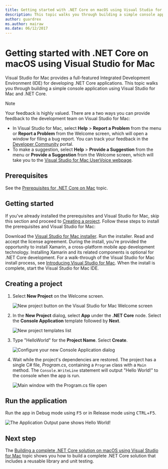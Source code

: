 ```yaml
---
title: Getting started with .NET Core on macOS using Visual Studio for Mac
description: This topic walks you through building a simple console application using Visual Studio for Mac and .NET Core.
author: guardrex
ms.author: mairaw
ms.date: 06/12/2017
---
```

# Getting started with .NET Core on macOS using Visual Studio for Mac

Visual Studio for Mac provides a full-featured Integrated Development Environment (IDE) for developing .NET Core applications. This topic walks you through building a simple console application using Visual Studio for Mac and .NET Core.

> [!NOTE]
> Your feedback is highly valued. There are a two ways you can provide feedback to the development team on Visual Studio for Mac:
> * In Visual Studio for Mac, select **Help** > **Report a Problem** from the menu or **Report a Problem** from the Welcome screen, which will open a window for filing a bug report. You can track your feedback in the [Developer Community](https://developercommunity.visualstudio.com/spaces/8/index.html) portal.
> * To make a suggestion, select **Help** > **Provide a Suggestion** from the menu or **Provide a Suggestion** from the Welcome screen, which will take you to the [Visual Studio for Mac UserVoice webpage](https://visualstudio.uservoice.com/forums/563332-visual-studio-for-mac).

## Prerequisites

See the [Prerequisites for .NET Core on Mac](../../core/macos-prerequisites.md) topic.

## Getting started

If you've already installed the prerequisites and Visual Studio for Mac, skip this section and proceed to [Creating a project](#creating-a-project). Follow these steps to install the prerequisites and Visual Studio for Mac:

Download the [Visual Studio for Mac installer](https://www.visualstudio.com/vs/visual-studio-mac/). Run the installer. Read and accept the license agreement. During the install, you're provided the opportunity to install Xamarin, a cross-platform mobile app development technology. Installing Xamarin and its related components is optional for .NET Core development. For a walk-through of the Visual Studio for Mac install process, see [Introducing Visual Studio for Mac](https://developer.xamarin.com/guides/cross-platform/visual-studio-mac/). When the install is complete, start the Visual Studio for Mac IDE.

## Creating a project

1. Select **New Project** on the Welcome screen.

   ![New project button on the Visual Studio for Mac Welcome screen](./media/using-on-mac-vs/vsmac1.png)

1. In the **New Project** dialog, select **App** under the **.NET Core** node. Select the **Console Application** template followed by **Next**.

   ![New project templates list](./media/using-on-mac-vs/vsmac2.png)

1. Type "HelloWorld" for the **Project Name**. Select **Create**.

   ![Configure your new Console Application dialog](./media/using-on-mac-vs/vsmac3.png)

1. Wait while the project's dependencies are restored. The project has a single C# file, *Program.cs*, containing a `Program` class with a `Main` method. The `Console.WriteLine` statement will output "Hello World!" to the console when the app is run.

   ![Main window with the Program.cs file open](./media/using-on-mac-vs/vsmac4.png)

## Run the application

Run the app in Debug mode using <kbd>F5</kbd> or in Release mode using <kbd>CTRL</kbd>+<kbd>F5</kbd>.

![The Application Output pane shows Hello World!](./media/using-on-mac-vs/vsmac5.png)

## Next step

The [Building a complete .NET Core solution on macOS using Visual Studio for Mac](using-on-mac-vs-full-solution.md) topic shows you how to build a complete .NET Core solution that includes a reusable library and unit testing.
